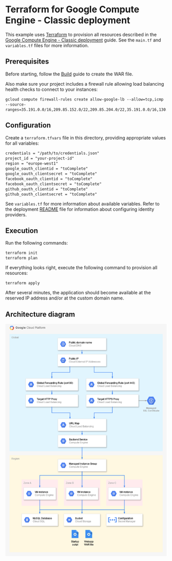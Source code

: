 # Terraform for Google Compute Engine - Classic deployment

This example uses [Terraform](https://terraform.io) to provision all resources described in the [Google Compute Engine - Classic deployment](../../gcp/gce-classic) guide. See the `main.tf` and `variables.tf` files for more information.

## Prerequisites

Before starting, follow the [Build](../build) guide to create the WAR file.

Also make sure your project includes a firewall rule allowing load balancing health checks to connect to your instances:
```
gcloud compute firewall-rules create allow-google-lb --allow=tcp,icmp --source-ranges=35.191.0.0/16,209.85.152.0/22,209.85.204.0/22,35.191.0.0/16,130.211.0.0/22
```

## Configuration

Create a `terraform.tfvars` file in this directory, providing appropriate values for all variables:

    credentials = "/path/to/credentials.json"
    project_id = "your-project-id"
    region = "europe-west1"
    google_oauth_clientid = "toComplete"
    google_oauth_clientsecret = "toComplete"
    facebook_oauth_clientid = "toComplete"
    facebook_oauth_clientsecret = "toComplete"
    github_oauth_clientid = "toComplete"
    github_oauth_clientsecret = "toComplete"

See `variables.tf` for more information about available variables.
Refer to the deployment [README](../../README.md) file for information about configuring identity providers.

## Execution

Run the following commands:

    terraform init
    terraform plan

If everything looks right, execute the following command to provision all resources:

    terraform apply

After several minutes, the application should become available at the reserved IP address and/or at the custom domain name.

## Architecture diagram

![Architecture](../../gcp/gce-classic/architecture.png)
